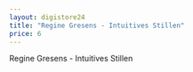 ```yaml
---
layout: digistore24
title: "Regine Gresens - Intuitives Stillen"
price: 6
---
```

<p>Regine Gresens - Intuitives Stillen</p>